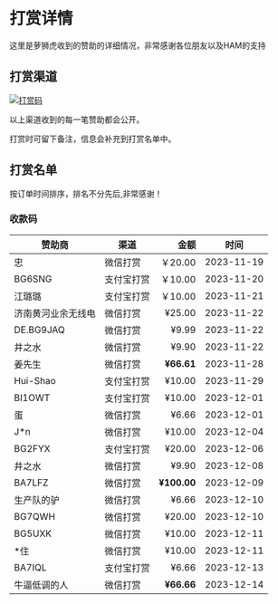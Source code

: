 # 打赏详情

这里是萝狮虎收到的赞助的详细情况，非常感谢各位朋友以及HAM的支持

## 打赏渠道

[![打赏码](https://github.com/losehu/uv-k5-firmware-chinese/blob/main/payment/show.png)](https://github.com/losehu/uv-k5-firmware-chinese/blob/main/payment/payment-codes.md)

以上渠道收到的每一笔赞助都会公开。

打赏时可留下备注，信息会补充到打赏名单中。

## 打赏名单

按订单时间排序，排名不分先后,非常感谢！

### 收款码

| 赞助商       | 渠道    |          金额 | 时间         |
|-----------|-------|------------:|------------|
| 忠         | 微信打赏  |      ￥20.00 | 2023-11-19 |
| BG6SNG    | 支付宝打赏 |      ￥10.00 | 2023-11-20 |
| 江璐璐       | 支付宝打赏 |      ￥10.00 | 2023-11-21 |
| 济南黄河业余无线电 | 微信打赏  |      ¥25.00 | 2023-11-22 |
| DE.BG9JAQ | 微信打赏  |       ¥9.99 | 2023-11-22 |
| 井之水       | 微信打赏  |       ¥9.90 | 2023-11-22 |
| 姜先生       | 微信打赏  |      **¥66.61** | 2023-11-28 |
| Hui-Shao  | 支付宝打赏 |      ¥10.00 | 2023-11-29 |
| BI1OWT    | 支付宝打赏 |      ¥10.00 | 2023-12-01 |
| 蛋         | 微信打赏  |       ¥6.66 | 2023-12-01 |
| J*n       | 微信打赏  |      ¥10.00 | 2023-12-04 |
| BG2FYX    | 支付宝打赏  |      ¥20.00 | 2023-12-06 |
| 井之水       | 微信打赏  |       ¥9.90 | 2023-12-08 |
| BA7LFZ    | 微信打赏  | **¥100.00** | 2023-12-09 |
| 生产队的驴   | 微信打赏  | ¥6.66 | 2023-12-10 |
| BG7QWH  | 微信打赏  | ¥20.00| 2023-12-10 |
| BG5UXK  | 微信打赏  | ¥10.00| 2023-12-11 |
| *住  | 微信打赏  | ¥10.00| 2023-12-11 |
| BA7IQL  | 支付宝打赏  | ¥6.66| 2023-12-13|
|牛逼低调的人| 微信打赏  | **¥66.66**| 2023-12-14|






